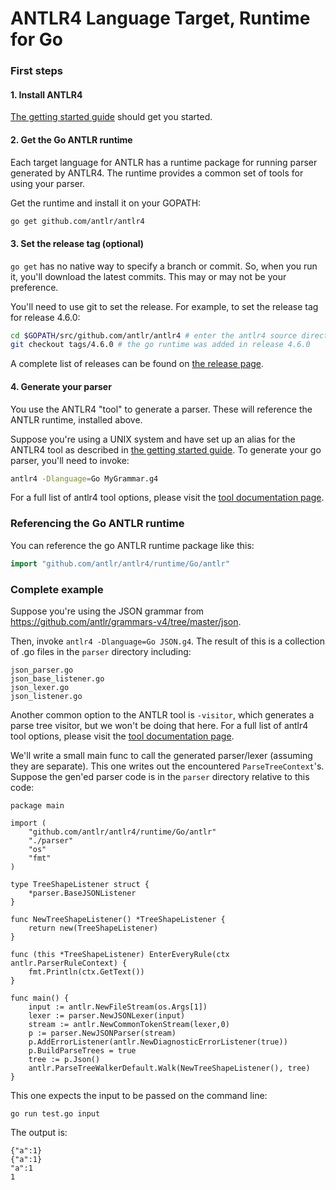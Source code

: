 # ANTLR4 Language Target, Runtime for Go

### First steps

#### 1. Install ANTLR4

[The getting started guide](getting-started.md) should get you started.

#### 2. Get the Go ANTLR runtime

Each target language for ANTLR has a runtime package for running parser generated by ANTLR4. The runtime provides a common set of tools for using your parser.

Get the runtime and install it on your GOPATH:

```bash
go get github.com/antlr/antlr4
```

#### 3. Set the release tag (optional)

`go get` has no native way to specify a branch or commit. So, when you run it, you'll download the latest commits. This may or may not be your preference.

You'll need to use git to set the release. For example, to set the release tag for release 4.6.0:

```bash
cd $GOPATH/src/github.com/antlr/antlr4 # enter the antlr4 source directory
git checkout tags/4.6.0 # the go runtime was added in release 4.6.0
```

A complete list of releases can be found on [the release page](https://github.com/antlr/antlr4/releases).

#### 4. Generate your parser

You use the ANTLR4 "tool" to generate a parser. These will reference the ANTLR runtime, installed above.

Suppose you're using a UNIX system and have set up an alias for the ANTLR4 tool as described in [the getting started guide](getting-started.md). To generate your go parser, you'll need to invoke:

```bash
antlr4 -Dlanguage=Go MyGrammar.g4
```

For a full list of antlr4 tool options, please visit the [tool documentation page](tool-options.md).

### Referencing the Go ANTLR runtime

You can reference the go ANTLR runtime package like this:

```go
import "github.com/antlr/antlr4/runtime/Go/antlr"
```

### Complete example

Suppose you're using the JSON grammar from https://github.com/antlr/grammars-v4/tree/master/json.

Then, invoke `antlr4 -Dlanguage=Go JSON.g4`. The result of this is a collection of .go files in the `parser` directory including:
```
json_parser.go
json_base_listener.go
json_lexer.go
json_listener.go
```

Another common option to the ANTLR tool is `-visitor`, which generates a parse tree visitor, but we won't be doing that here. For a full list of antlr4 tool options, please visit the [tool documentation page](tool-options.md).

We'll write a small main func to call the generated parser/lexer (assuming they are separate). This one writes out the encountered `ParseTreeContext`'s. Suppose the gen'ed parser code is in the `parser` directory relative to this code:

```
package main

import (
	"github.com/antlr/antlr4/runtime/Go/antlr"
	"./parser"
	"os"
	"fmt"
)

type TreeShapeListener struct {
	*parser.BaseJSONListener
}

func NewTreeShapeListener() *TreeShapeListener {
	return new(TreeShapeListener)
}

func (this *TreeShapeListener) EnterEveryRule(ctx antlr.ParserRuleContext) {
	fmt.Println(ctx.GetText())
}

func main() {
	input := antlr.NewFileStream(os.Args[1])
	lexer := parser.NewJSONLexer(input)
	stream := antlr.NewCommonTokenStream(lexer,0)
	p := parser.NewJSONParser(stream)
	p.AddErrorListener(antlr.NewDiagnosticErrorListener(true))
	p.BuildParseTrees = true
	tree := p.Json()
	antlr.ParseTreeWalkerDefault.Walk(NewTreeShapeListener(), tree)
}
```

This one expects the input to be passed on the command line:

```
go run test.go input
```

The output is:

```
{"a":1}
{"a":1}
"a":1
1
```
